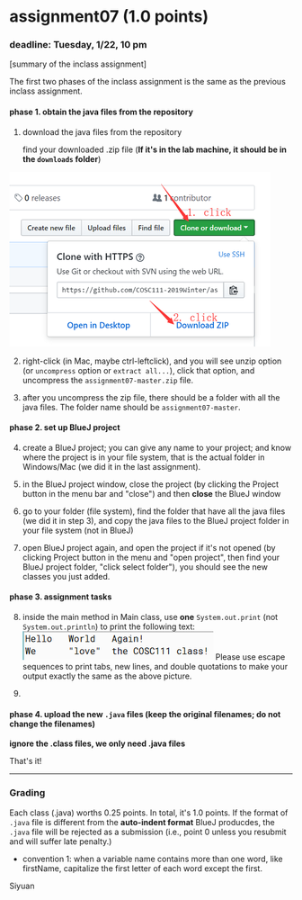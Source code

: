 # assignment07 (1.0 points)
### deadline: Tuesday, 1/22, 10 pm

[summary of the inclass assignment]

The first two phases of the inclass assignment is the same as the previous inclass assignment.

#### phase 1. obtain the java files from the repository
1. download the java files from the repository
   
   find your downloaded .zip file (**If it's in the lab machine, it should be in the ```downloads``` folder**)
   
![alt text](https://github.com/COSC111-2019Winter/assignments/blob/master/download.png "The download button in GitHub repo page")

2. right-click (in Mac, maybe ctrl-leftclick), and you will see unzip option (or ```uncompress``` option or ```extract all...```), click that option, and uncompress the ```assignment07-master.zip``` file.

3. after you uncompress the zip file, there should be a folder with all the java files. The folder name should be ```assignment07-master```.


#### phase 2. set up BlueJ project
4. create a BlueJ project; you can give any name to your project; and know where the project is in your file system, that is the actual folder in Windows/Mac (we did it in the last assignment).

5. in the BlueJ project window, close the project (by clicking the Project button in the menu bar and "close") and then **close** the BlueJ window

6. go to your folder (file system), find the folder that have all the java files (we did it in step 3), and copy the java files to the BlueJ project folder in your file system (not in BlueJ)

7. open BlueJ project again, and open the project if it's not opened (by clicking Project button in the menu and "open project", then find your BlueJ project folder, "click select folder"), you should see the new classes you just added.

#### phase 3. assignment tasks
8. inside the main method in Main class, use **one** ```System.out.print``` (not ```System.out.println```) to print the following text:
![alt text](https://github.com/COSC111-2019Winter/assignments/blob/master/assignment07_01.PNG "The download button in GitHub repo page")
Please use escape sequences to print tabs, new lines, and double quotations to make your output exactly the same as the above picture.

9. 

#### phase 4. upload the new ```.java``` files (keep the original filenames; do not change the filenames)

**ignore the .class files, we only need .java files**

That's it!

---
### Grading
Each class (.java) worths 0.25 points. In total, it's 1.0 points.
If the format of ```.java``` file is different from the **auto-indent format** BlueJ producdes, the ```.java``` file will be rejected as a submission (i.e., point 0 unless you resubmit and will suffer late penalty.)

* convention 1: when a variable name contains more than one word, like firstName, capitalize the first letter of each word except the first.

Siyuan
